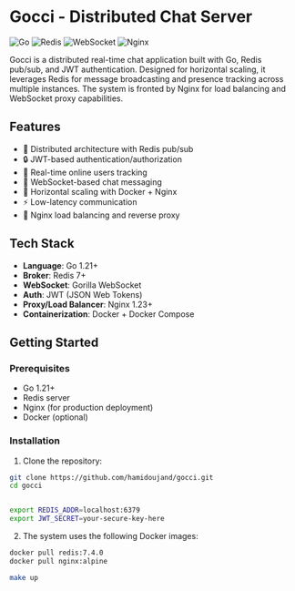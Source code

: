 # Gocci - Distributed Chat Server

![Go](https://img.shields.io/badge/Go-1.21+-00ADD8?logo=go)
![Redis](https://img.shields.io/badge/Redis-7.0+-DC382D?logo=redis)
![WebSocket](https://img.shields.io/badge/WebSocket-Enabled-brightgreen)
![Nginx](https://img.shields.io/badge/Nginx-1.23+-269539?logo=nginx)

Gocci is a distributed real-time chat application built with Go, Redis pub/sub, and JWT authentication. Designed for horizontal scaling, it leverages Redis for message broadcasting and presence tracking across multiple instances. The system is fronted by Nginx for load balancing and WebSocket proxy capabilities.

## Features

- 🚀 Distributed architecture with Redis pub/sub
- 🔒 JWT-based authentication/authorization
- 👥 Real-time online users tracking
- 💬 WebSocket-based chat messaging
- 📡 Horizontal scaling with Docker + Nginx
- ⚡️ Low-latency communication
- 🔄 Nginx load balancing and reverse proxy

## Tech Stack

- **Language**: Go 1.21+
- **Broker**: Redis 7+
- **WebSocket**: Gorilla WebSocket
- **Auth**: JWT (JSON Web Tokens)
- **Proxy/Load Balancer**: Nginx 1.23+
- **Containerization**: Docker + Docker Compose

## Getting Started

### Prerequisites
- Go 1.21+
- Redis server
- Nginx (for production deployment)
- Docker (optional)

### Installation
1. Clone the repository:
```bash
git clone https://github.com/hamidoujand/gocci.git
cd gocci


export REDIS_ADDR=localhost:6379
export JWT_SECRET=your-secure-key-here
```
2. The system uses the following Docker images:
```bash
docker pull redis:7.4.0
docker pull nginx:alpine

make up

